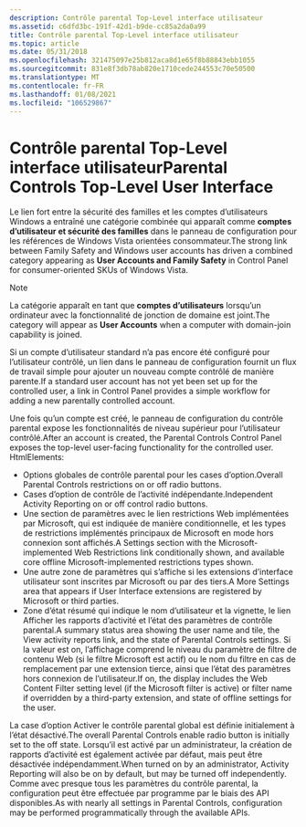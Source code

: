 ```yaml
---
description: Contrôle parental Top-Level interface utilisateur
ms.assetid: c6dfd3bc-191f-42d1-b9de-cc85a2da0a99
title: Contrôle parental Top-Level interface utilisateur
ms.topic: article
ms.date: 05/31/2018
ms.openlocfilehash: 321475097e25b812aca8d1e65f8b88843ebb1055
ms.sourcegitcommit: 831e8f3db78ab820e1710cede244553c70e50500
ms.translationtype: MT
ms.contentlocale: fr-FR
ms.lasthandoff: 01/08/2021
ms.locfileid: "106529867"
---
```

# <a name="parental-controls-top-level-user-interface"></a><span data-ttu-id="b187a-103">Contrôle parental Top-Level interface utilisateur</span><span class="sxs-lookup"><span data-stu-id="b187a-103">Parental Controls Top-Level User Interface</span></span>

<span data-ttu-id="b187a-104">Le lien fort entre la sécurité des familles et les comptes d’utilisateurs Windows a entraîné une catégorie combinée qui apparaît comme **comptes d’utilisateur et sécurité des familles** dans le panneau de configuration pour les références de Windows Vista orientées consommateur.</span><span class="sxs-lookup"><span data-stu-id="b187a-104">The strong link between Family Safety and Windows user accounts has driven a combined category appearing as **User Accounts and Family Safety** in Control Panel for consumer-oriented SKUs of Windows Vista.</span></span>

> [!Note]  
> <span data-ttu-id="b187a-105">La catégorie apparaît en tant que **comptes d’utilisateurs** lorsqu’un ordinateur avec la fonctionnalité de jonction de domaine est joint.</span><span class="sxs-lookup"><span data-stu-id="b187a-105">The category will appear as **User Accounts** when a computer with domain-join capability is joined.</span></span>

 

<span data-ttu-id="b187a-106">Si un compte d’utilisateur standard n’a pas encore été configuré pour l’utilisateur contrôlé, un lien dans le panneau de configuration fournit un flux de travail simple pour ajouter un nouveau compte contrôlé de manière parente.</span><span class="sxs-lookup"><span data-stu-id="b187a-106">If a standard user account has not yet been set up for the controlled user, a link in Control Panel provides a simple workflow for adding a new parentally controlled account.</span></span>

<span data-ttu-id="b187a-107">Une fois qu’un compte est créé, le panneau de configuration du contrôle parental expose les fonctionnalités de niveau supérieur pour l’utilisateur contrôlé.</span><span class="sxs-lookup"><span data-stu-id="b187a-107">After an account is created, the Parental Controls Control Panel exposes the top-level user-facing functionality for the controlled user.</span></span> <span data-ttu-id="b187a-108">Html</span><span class="sxs-lookup"><span data-stu-id="b187a-108">Elements:</span></span>

-   <span data-ttu-id="b187a-109">Options globales de contrôle parental pour les cases d’option.</span><span class="sxs-lookup"><span data-stu-id="b187a-109">Overall Parental Controls restrictions on or off radio buttons.</span></span>
-   <span data-ttu-id="b187a-110">Cases d’option de contrôle de l’activité indépendante.</span><span class="sxs-lookup"><span data-stu-id="b187a-110">Independent Activity Reporting on or off control radio buttons.</span></span>
-   <span data-ttu-id="b187a-111">Une section de paramètres avec le lien restrictions Web implémentées par Microsoft, qui est indiquée de manière conditionnelle, et les types de restrictions implémentés principaux de Microsoft en mode hors connexion sont affichés.</span><span class="sxs-lookup"><span data-stu-id="b187a-111">A Settings section with the Microsoft-implemented Web Restrictions link conditionally shown, and available core offline Microsoft-implemented restrictions types shown.</span></span>
-   <span data-ttu-id="b187a-112">Une autre zone de paramètres qui s’affiche si les extensions d’interface utilisateur sont inscrites par Microsoft ou par des tiers.</span><span class="sxs-lookup"><span data-stu-id="b187a-112">A More Settings area that appears if User Interface extensions are registered by Microsoft or third parties.</span></span>
-   <span data-ttu-id="b187a-113">Zone d’état résumé qui indique le nom d’utilisateur et la vignette, le lien Afficher les rapports d’activité et l’état des paramètres de contrôle parental.</span><span class="sxs-lookup"><span data-stu-id="b187a-113">A summary status area showing the user name and tile, the View activity reports link, and the state of Parental Controls settings.</span></span> <span data-ttu-id="b187a-114">Si la valeur est on, l’affichage comprend le niveau du paramètre de filtre de contenu Web (si le filtre Microsoft est actif) ou le nom du filtre en cas de remplacement par une extension tierce, ainsi que l’état des paramètres hors connexion de l’utilisateur.</span><span class="sxs-lookup"><span data-stu-id="b187a-114">If on, the display includes the Web Content Filter setting level (if the Microsoft filter is active) or filter name if overridden by a third-party extension, and state of offline settings for the user.</span></span>

<span data-ttu-id="b187a-115">La case d’option Activer le contrôle parental global est définie initialement à l’état désactivé.</span><span class="sxs-lookup"><span data-stu-id="b187a-115">The overall Parental Controls enable radio button is initially set to the off state.</span></span> <span data-ttu-id="b187a-116">Lorsqu’il est activé par un administrateur, la création de rapports d’activité est également activée par défaut, mais peut être désactivée indépendamment.</span><span class="sxs-lookup"><span data-stu-id="b187a-116">When turned on by an administrator, Activity Reporting will also be on by default, but may be turned off independently.</span></span> <span data-ttu-id="b187a-117">Comme avec presque tous les paramètres du contrôle parental, la configuration peut être effectuée par programme par le biais des API disponibles.</span><span class="sxs-lookup"><span data-stu-id="b187a-117">As with nearly all settings in Parental Controls, configuration may be performed programmatically through the available APIs.</span></span>

 

 



